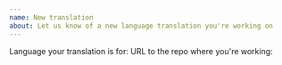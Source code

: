 ```yaml
---
name: New translation
about: Let us know of a new language translation you're working on
---
```


Language your translation is for:
URL to the repo where you're working:
